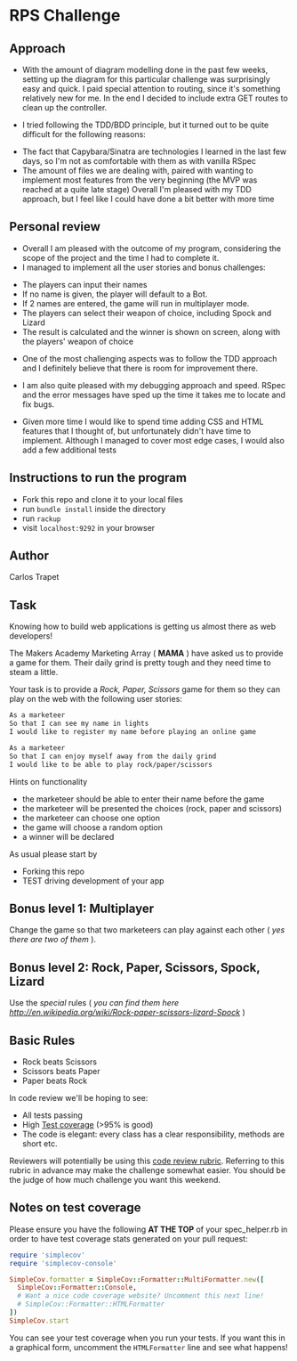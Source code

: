 # RPS Challenge

Approach
-------

* With the amount of diagram modelling done in the past few weeks, setting up the diagram for this particular challenge was surprisingly easy and quick.
I paid special attention to routing, since it's something relatively new for me. In the end I decided to include extra GET routes to clean up the controller.

* I tried following the TDD/BDD principle, but it turned out to be quite difficult for the following reasons:
- The fact that Capybara/Sinatra are technologies I learned in the last few days, so I'm not as comfortable with them as with vanilla RSpec
- The amount of files we are dealing with, paired with wanting to implement most features from the very beginning (the MVP was reached at a quite late stage)
Overall I'm pleased with my TDD approach, but I feel like I could have done a bit better with more time


Personal review
-------
* Overall I am pleased with the outcome of my program, considering the scope of the project and the time I had to complete it.
* I managed to implement all the user stories and bonus challenges:
- The players can input their names
- If no name is given, the player will default to a Bot.
- If 2 names are entered, the game will run in multiplayer mode.
- The players can select their weapon of choice, including Spock and Lizard
- The result is calculated and the winner is shown on screen, along with the players' weapon of choice

* One of the most challenging aspects was to follow the TDD approach and I definitely believe that there is room for improvement there.
* I am also quite pleased with my debugging approach and speed. RSpec and the error messages have sped up the time it takes me to locate and fix bugs.

* Given more time I would like to spend time adding CSS and HTML features that I thought of, but unfortunately didn't have time to implement.
Although I managed to cover most edge cases, I would also add a few additional tests


Instructions to run the program
-----

* Fork this repo and clone it to your local files
* run ```bundle install``` inside the directory
* run ```rackup```
* visit ```localhost:9292``` in your browser

Author
-----
Carlos Trapet

Task
----

Knowing how to build web applications is getting us almost there as web developers!

The Makers Academy Marketing Array ( **MAMA** ) have asked us to provide a game for them. Their daily grind is pretty tough and they need time to steam a little.

Your task is to provide a _Rock, Paper, Scissors_ game for them so they can play on the web with the following user stories:

```sh
As a marketeer
So that I can see my name in lights
I would like to register my name before playing an online game

As a marketeer
So that I can enjoy myself away from the daily grind
I would like to be able to play rock/paper/scissors
```

Hints on functionality

- the marketeer should be able to enter their name before the game
- the marketeer will be presented the choices (rock, paper and scissors)
- the marketeer can choose one option
- the game will choose a random option
- a winner will be declared


As usual please start by

* Forking this repo
* TEST driving development of your app


## Bonus level 1: Multiplayer

Change the game so that two marketeers can play against each other ( _yes there are two of them_ ).

## Bonus level 2: Rock, Paper, Scissors, Spock, Lizard

Use the _special_ rules ( _you can find them here http://en.wikipedia.org/wiki/Rock-paper-scissors-lizard-Spock_ )

## Basic Rules

- Rock beats Scissors
- Scissors beats Paper
- Paper beats Rock

In code review we'll be hoping to see:

* All tests passing
* High [Test coverage](https://github.com/makersacademy/course/blob/master/pills/test_coverage.md) (>95% is good)
* The code is elegant: every class has a clear responsibility, methods are short etc.

Reviewers will potentially be using this [code review rubric](docs/review.md).  Referring to this rubric in advance may make the challenge somewhat easier.  You should be the judge of how much challenge you want this weekend.

Notes on test coverage
----------------------

Please ensure you have the following **AT THE TOP** of your spec_helper.rb in order to have test coverage stats generated
on your pull request:

```ruby
require 'simplecov'
require 'simplecov-console'

SimpleCov.formatter = SimpleCov::Formatter::MultiFormatter.new([
  SimpleCov::Formatter::Console,
  # Want a nice code coverage website? Uncomment this next line!
  # SimpleCov::Formatter::HTMLFormatter
])
SimpleCov.start
```

You can see your test coverage when you run your tests. If you want this in a graphical form, uncomment the `HTMLFormatter` line and see what happens!
